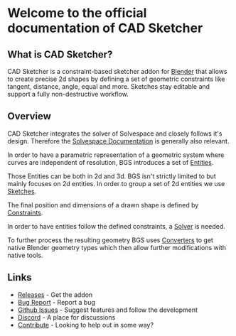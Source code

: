 #
# Welcome to the official documentation of CAD Sketcher

## What is CAD Sketcher?

CAD Sketcher is a constraint-based sketcher addon for [Blender](https://www.blender.org/download/) that allows to create precise 2d shapes by defining a set of geometric constraints like tangent, distance, angle, equal and more. Sketches stay editable and support a fully non-destructive workflow.

## Overview

CAD Sketcher integrates the solver of Solvespace and closely follows it's design.
Therefore the [Solvespace Documentation](https://solvespace.readthedocs.io/en/latest/) is generally also relevant.

In order to have a parametric representation of a geometric system where curves
are independent of resolution, BGS introduces a set of [Entities](entities.md).

Those Entities can be both in 2d and 3d. BGS isn't strictly limited to but mainly
focuses on 2d entities. In order to group a set of 2d entities we use [Sketches](entities.md#SlvsSketch).

The final position and dimensions of a drawn shape is defined by [Constraints](constraints.md).

In order to have entities follow the defined constraints,
a [Solver](solver.md) is needed.

To further process the resulting geometry BGS uses [Converters](integration.md)
to get native Blender geometry types which then allow further modifications with native tools.

<!-- Check the [Workflow](solver.md#Workflow) section to see how it's intended to be used. -->

## Links
- [Releases](https://github.com/hlorus/CAD_Sketcher/releases) - Get the addon
- [Bug Report](https://github.com/hlorus/CAD_Sketcher/wiki/Advanced#Report-a-Bug) - Report a bug
- [Github Issues](https://github.com/hlorus/CAD_Sketcher/issues) - Suggest features and follow the development
- [Discord](https://discord.gg/GzpJsShgxa) - A place for discussions
- [Contribute](advanced.md#contribute) - Looking to help out in some way?

<!-- ## Resources
-

## Tutorials
-

## What's New
Check the release logs on [github](https://github.com/hlorus/CAD_Sketcher/releases).

## FAQ
- -->
